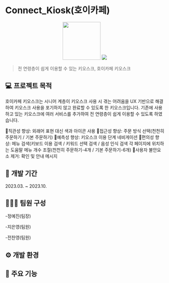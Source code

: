 # Connect_Kiosk(호이카페)
<p align="center">
    <img src="https://github.com/JiEunyoung/hoi_kiosk_project/assets/137987981/655bb8db-be8b-4ad9-9854-dfe7d164f41d" width="120px"/>
    <img src="https://github.com/JiEunyoung/hoi_kiosk_project/assets/137987981/d6104ff7-ce06-4e57-b694-fe23f8fb321c"/>   
</p>

> 전 연령층이 쉽게 이용할 수 있는 키오스크, 호이카페 키오스크

## 💻 프로젝트 목적
호이카페 키오스크는 시니어 계층이 키오스크 사용 시 겪는 어려움을 UX 기반으로 해결하여 키오스크 사용을 포기하지 않고 완료할 수 있도록 한 키오스크입니다. 기존에 사용하고 있는 키오스크에 여러 서비스를 추가하여 전 연령층이 쉽게 이용할 수 있도록 하였습니다.

🔺직관성 향상: 외래어 표현 대신 색과 아이콘 사용
🔺접근성 향상: 주문 방식 선택(천천히 주문하기 / 기본 주문하기)
🔺예측성 향상: 키오스크 이용 단계 네비게이션 
🔺편의성 향상: 메뉴 검색(키보드 이용 검색 / 키워드 선택 검색 / 음성 인식 검색
               각 페이지에 위치하는 도움말
               메뉴 개수 조절(천천히 주문하기-4개 / 기본 주문하기-6개)
🔻사용자 불안요소 제거: 확인 및 안내 메시지

## 📆 개발 기간
2023.03. ~ 2023.10.

## 🧑‍🤝‍🧑 팀원 구성
-정예진(팀장)


-지은영(팀원)


-전찬영(팀원)

## ⚙️ 개발 환경


## 📌 주요 기능
